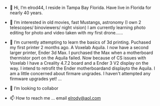 - 👋 Hi, I’m elrod44, I reside in Tampa Bay Florida. Have live in Florida for nearly 40 years. 
- 👀 I’m interested in old movies, fast Mustangs, astronomy (I own 2 telescopes/ binoviewers/ night vision) I am currently learning photo editing for photo and video taken with my first drone......
- 🌱 I’m currently attempting to learn the basics of 3d printing. Puchased my first printer 2 months ago. A Voxelab Aquila.  I now have a second larger printer, Ender 3d Max. I purchased the Max when a motherboard thermistor port on the Aquila failed. Now because of CS issues with Voxelab I have a Creality 4.7.2 board and a Ender 3 V2 display on the way. I intend to retrofit the Ender motherboardand displayto the Aquila. I am a little concerned about firmare ungrades. I haven't attempted any firmware upgrades yet! ...
- 💞️ I’m looking to collabor

- 📫 How to reach me ...
 email elrody@aol.com 
<!---
elrod44/elrod44 is a ✨ special ✨ repository because its `README.md` (this file) appears on your GitHub profile.
You can click the Preview link to take a look at your changes.
--->
